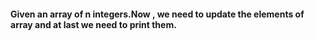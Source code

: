 #### Given an array of n integers.Now , we need to update the elements of array and at last we need to print them.
